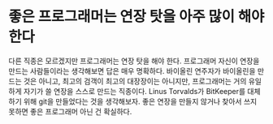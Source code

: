 좋은 프로그래머는 연장 탓을 아주 많이 해야한다
==============================================

다른 직종은 모르겠지만 프로그래머는 연장 탓을 해야 한다. 프로그래머 자신이 연장을 만드는 사람들이라는 생각해보면 답은 매우 명확하다. 바이올린 연주자가 바이올린을 만드는 것은 아니고, 최고의 검객이 최고의 대장장이는 아니지만, 프로그래머는 거의 유일하게 자기가 쓸 연장을 스스로 만드는 직종이다. Linus Torvalds가 BitKeeper를 대체하기 위해 git을 만들었다는 것을 생각해보자. 좋은 연장을 만들지 않거나 찾아서 쓰지 못하면 좋은 프로그래머 아닌 건 확실하다.
